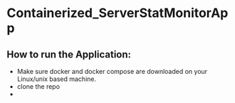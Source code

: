 # Containerized_ServerStatMonitorApp

## How to run the Application:
 - Make sure docker and docker compose are downloaded on your Linux/unix based machine.
 - clone the repo
 - 
